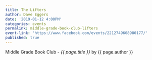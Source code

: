 ```yaml
---
title: The Lifters
author: Dave Eggers
date: '2019-01-12 4:00PM'
categories: events
permalink: middle-grade-book-club-lifters
event-link: 'https://www.facebook.com/events/2212749608980177/'
published: true
---
```

Middle Grade Book Club - *{{ page.title }}* by {{ page.author }}
